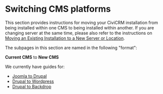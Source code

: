 # Switching CMS platforms

This section provides instructions for moving your CiviCRM installation from being installed within one CMS to being installed within another.  If you are changing server at the same time, please also refer to the instructions on [Moving an Existing Installation to a New Server or Location](/misc/switch-servers.md).

The subpages in this section are named in the following "format": 

**Current CMS** to **New CMS**

We currently have guides for:

* [Joomla to Drupal](/misc/switching-cms/joomla-to-drupal.md)
* [Drupal to Wordpress](/misc/switching-cms/drupal-to-wordpress.md)
* [Drupal to Backdrop](/misc/switching-cms/drupal-to-backdrop.md)
